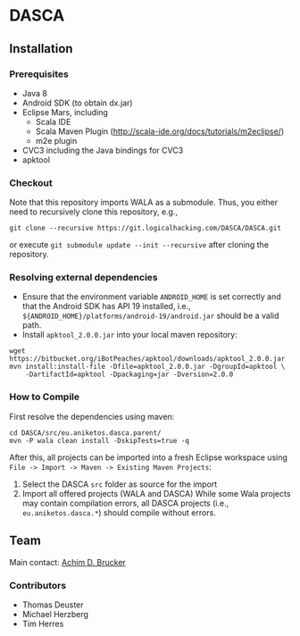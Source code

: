 # DASCA
## Installation
### Prerequisites
* Java 8
* Android SDK (to obtain dx.jar)
* Eclipse Mars, including
  * Scala IDE
  * Scala Maven Plugin (http://scala-ide.org/docs/tutorials/m2eclipse/)
  * m2e plugin 
* CVC3 including the Java bindings for CVC3
* apktool 


### Checkout
Note that this repository imports WALA as a submodule. Thus,
you either need to recursively clone this repository, e.g.,
```
git clone --recursive https://git.logicalhacking.com/DASCA/DASCA.git
```
or execute ``git submodule update --init --recursive`` after 
cloning the repository.


### Resolving external dependencies
* Ensure that the environment variable ``ANDROID_HOME`` is set correctly and that
  the Android SDK has API 19 installed, i.e.,
  ``${ANDROID_HOME}/platforms/android-19/android.jar`` should be a valid path.
* Install ``apktool_2.0.0.jar`` into your local maven repository:
```
wget https://bitbucket.org/iBotPeaches/apktool/downloads/apktool_2.0.0.jar
mvn install:install-file -Dfile=apktool_2.0.0.jar -DgroupId=apktool \
    -DartifactId=apktool -Dpackaging=jar -Dversion=2.0.0
```

### How to Compile
First resolve the dependencies using maven:
```
cd DASCA/src/eu.aniketos.dasca.parent/
mvn -P wala clean install -DskipTests=true -q
```
After this, all projects can be imported into a fresh Eclipse
workspace using `File -> Import -> Maven -> Existing Maven Projects`:
 1. Select the DASCA ``src`` folder as source for the import
 2. Import all offered projects (WALA and DASCA)
While some Wala projects may contain compilation errors, all DASCA 
projects (i.e., `eu.aniketos.dasca.*`) should compile without errors.

## Team 
Main contact: [Achim D. Brucker](http://www.brucker.ch/)

### Contributors
* Thomas Deuster
* Michael Herzberg
* Tim Herres
